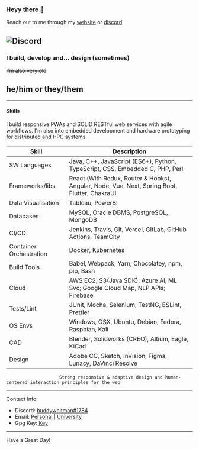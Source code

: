 ### Heyy there 👋

Reach out to me through my [website](https://buddywhitman.vercel.app) or [discord](https://discord.com/users/732152359882457138)

![Discord](https://img.shields.io/discord/491175207122370581?color=black&label=Discord&logo=discord) 
 ----

### I build, develop and... design (sometimes)

~~I'm also very old~~

## he/him or they/them

-----

#### Skills


I build responsive PWAs and SOLID RESTful web services with agile workflows.
I'm also into embedded development and hardware prototyping for distributed and HPC systems.

| Skill | Description |
| ----- | ----------- |
| SW Languages | Java, C++, JavaScript (ES6+), Python, TypeScript, CSS, Embedded C, PHP, Perl |
| Frameworks/libs | React (With Redux, Router & Hooks), Angular, Node, Vue,  Next, Spring Boot, Flutter, ChakraUI |
| Data Visualisation | Tableau, PowerBI |
| Databases | MySQL, Oracle DBMS, PostgreSQL, MongoDB |
| CI/CD | Jenkins, Travis, Git, Vercel, GitLab, GitHub Actions, TeamCity |
| Container Orchestration | Docker, Kubernetes |
| Build Tools | Babel, Webpack, Yarn, Chocolatey, npm, pip, Bash |
| Cloud | AWS EC2, S3(Java SDK); Azure AI, ML Svc; Google Cloud Map, NLP APIs; Firebase |
| Tests/Lint | JUnit, Mocha, Selenium, TestNG, ESLint, Prettier |
| OS Envs | Windows, OSX, Ubuntu, Debian, Fedora, Raspbian, Kali |
| CAD | Blender, Solidworks (CREO), Altium, Eagle, KiCad |
| Design | Adobe CC, Sketch, InVision, Figma, Lunacy, DaVinci Resolve
                        Strong responsive & adaptive design and human-centered interaction principles for the web              

-----


Contact Info:

- Discord: [buddywhitman#1784](https://discord.com/users/732152359882457138)
- Email: [Personal](mailto:pulkit.talks@gmail.com) | [University](mailto:pulkit.mitmpl2023@learner.manipal.edu)
- Gpg Key: [Key](https://github.com/buddywhitman.gpg)

-----
Have a Great Day!


<!---, Ruby, .NET, , PHP, Perl, Tcl 
, Django, Flask
| CN/Protocols | BT, I2C, SPI, UART, CAN, RF, IR |
| Caching Mechanisms | Nginx, Apache, GraphQL, Memcached, jQuery, Django |
Gatsby, Laravel,Flask, Express, , Ruby on Rails, ASP.NET
 R, TensorFlow, Keras, OpenCV, PyTorch, NumPy
 , RDS, SQS, ECS, DynamoDB
--->

<!---| Data Processing | Spark, Scala, Hadoop, Elasticsearch, Kibana, Grafana, Kafka, Logstash |
, Minikube, Docker Compose
Jest, Enzyme,
, Cadence (Virtuso), OrCAD, Siemens NX, Catia
, Autodesk Suite (Alias, Inventor, Fusion360)
 OBS, Axure, Protopie, Miro,--->
